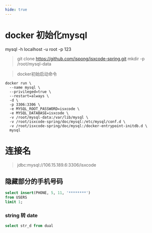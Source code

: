 ```yaml
---
hide: true
---
```



# docker 初始化mysql

mysql -h localhost -u root -p 123

> git clone https://github.com/ispong/isxcode-spring.git
> mkdir -p /root/mysql-data

> docker初始启动命令
```
docker run \
  --name mysql \
  --privileged=true \
  --restart=always \
  -d \
  -p 3306:3306 \
  -e MYSQL_ROOT_PASSWORD=isxcode \
  -e MYSQL_DATABASE=isxcode \
  -v /root/mysql-data:/var/lib/mysql \
  -v /root/isxcode-spring/doc/mysql:/etc/mysql/conf.d \
  -v /root/isxcode-spring/doc/mysql:/docker-entrypoint-initdb.d \
  mysql
```

# 连接名

> jdbc:mysql://106.15.189.6:3306/isxcode


## 隐藏部分的手机号码
```sql
select insert(PHONE, 5, 11, '********')
from USERS
limit 1;
```

### string 转 date
```sql
select str_d from dual
```

